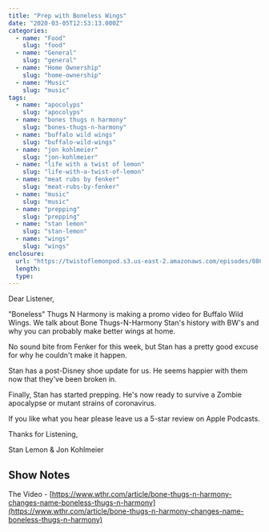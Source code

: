 ```yaml
---
title: "Prep with Boneless Wings"
date: "2020-03-05T12:53:13.000Z"
categories:
  - name: "Food"
    slug: "food"
  - name: "General"
    slug: "general"
  - name: "Home Ownership"
    slug: "home-ownership"
  - name: "Music"
    slug: "music"
tags:
  - name: "apocolyps"
    slug: "apocolyps"
  - name: "bones thugs n harmony"
    slug: "bones-thugs-n-harmony"
  - name: "buffalo wild wings"
    slug: "buffalo-wild-wings"
  - name: "jon kohlmeier"
    slug: "jon-kohlmeier"
  - name: "life with a twist of lemon"
    slug: "life-with-a-twist-of-lemon"
  - name: "meat rubs by fenker"
    slug: "meat-rubs-by-fenker"
  - name: "music"
    slug: "music"
  - name: "prepping"
    slug: "prepping"
  - name: "stan lemon"
    slug: "stan-lemon"
  - name: "wings"
    slug: "wings"
enclosure:
  url: "https://twistoflemonpod.s3.us-east-2.amazonaws.com/episodes/086-lwatol-20200305.mp3"
  length:
  type:
---
```


Dear Listener,

"Boneless" Thugs N Harmony is making a promo video for Buffalo Wild Wings. We talk about Bone Thugs-N-Harmony Stan's history with BW's and why you can probably make better wings at home.

No sound bite from Fenker for this week, but Stan has a pretty good excuse for why he couldn't make it happen.

Stan has a post-Disney shoe update for us. He seems happier with them now that they've been broken in.

Finally, Stan has started prepping. He's now ready to survive a Zombie apocalypse or mutant strains of coronavirus.

If you like what you hear please leave us a 5-star review on Apple Podcasts.

Thanks for Listening,

Stan Lemon & Jon Kohlmeier

## Show Notes

The Video - [https://www.wthr.com/article/bone-thugs-n-harmony-changes-name-boneless-thugs-n-harmony](https://www.wthr.com/article/bone-thugs-n-harmony-changes-name-boneless-thugs-n-harmony)
